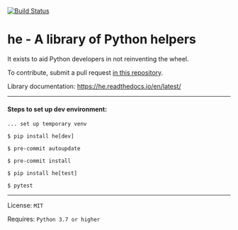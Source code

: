 [![Build Status](https://travis-ci.com/Laurentiu-Andronache/he.svg?branch=master)](https://travis-ci.com/Laurentiu-Andronache/he)

# he - A library of Python helpers

It exists to aid Python developers in not reinventing the wheel.

To contribute, submit a pull request [in this repository].

Library documentation: https://he.readthedocs.io/en/latest/

---

#### Steps to set up dev environment:

`... set up temporary venv`

`$ pip install he[dev]`

`$ pre-commit autoupdate`

`$ pre-commit install`

`$ pip install he[test]`

`$ pytest`

---

License: `MIT`

Requires: `Python 3.7 or higher`

[in this repository]: https://github.com/Laurentiu-Andronache/he
